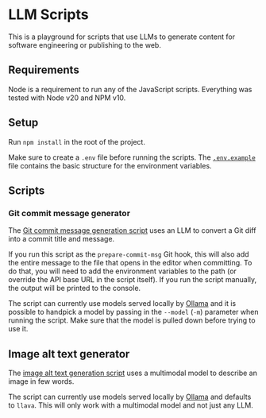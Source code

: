 # LLM Scripts

This is a playground for scripts that use LLMs to generate content for software engineering or publishing to the web. 

## Requirements

Node is a requirement to run any of the JavaScript scripts.
Everything was tested with Node v20 and NPM v10.

## Setup

Run `npm install` in the root of the project.

Make sure to create a `.env` file before running the scripts.
The [`.env.example`](./.env.example) file contains the basic structure for the environment variables.

## Scripts

### Git commit message generator

The [Git commit message generation script](./src/gitCommitMessage.js) uses an LLM to convert a Git diff into a commit title and message.

If you run this script as the `prepare-commit-msg` Git hook, this will also add the entire message to the file that opens in the editor when committing.
To do that, you will need to add the environment variables to the path (or override the API base URL in the script itself).
If you run the script manually, the output will be printed to the console.

The script can currently use models served locally by [Ollama](https://github.com/ollama/ollama) and
it is possible to handpick a model by passing in the `--model` (`-m`) parameter when running the script.
Make sure that the model is pulled down before trying to use it.

## Image alt text generator

The [image alt text generation script](./src/imageAltText.js) uses a multimodal model to describe an image in few words.

The script can currently use models served locally by [Ollama](https://github.com/ollama/ollama) and defaults to `llava`.
This will only work with a multimodal model and not just any LLM.
